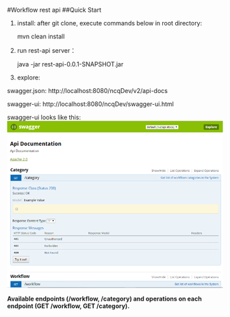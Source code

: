 #Workflow rest api
##Quick Start

1. install: after git clone, execute commands below in root directory:

	mvn clean install
	
2. run rest-api server：

	java -jar rest-api-0.0.1-SNAPSHOT.jar
	
3. explore:

swagger.json: http://localhost:8080/ncqDev/v2/api-docs

swagger-ui: http://localhost:8080/ncqDev/swagger-ui.html

swagger-ui looks like this:
![rest-Api](swagger-ui.png)



**Available endpoints (/workflow, /category) and operations on each endpoint (GET /workflow, GET /category).**
